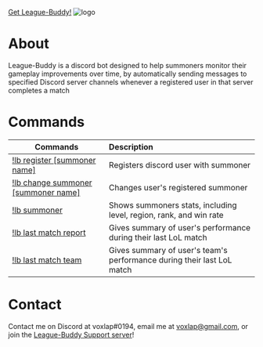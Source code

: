 [Get League-Buddy!](https://discordapp.com/api/oauth2/authorize?client_id=419157772421300235&permissions=384000&scope=bot)
![logo](https://raw.githubusercontent.com/voxlap/League-Discord-Buddy/master/sunglasses.png)




# About
League-Buddy is a discord bot designed to help summoners monitor their gameplay improvements over time, by automatically sending messages to specified Discord server channels whenever a registered user in that server completes a match

# Commands

|**Commands**                | **Description**|                                                      
---|:---
[!lb register [summoner name]](https://raw.githubusercontent.com/voxlap/League-Discord-Buddy/master/register.png)|Registers discord user with summoner
[!lb change summoner [summoner name]](https://raw.githubusercontent.com/voxlap/League-Discord-Buddy/master/change.png)|Changes user's registered summoner
[!lb summoner](https://raw.githubusercontent.com/voxlap/League-Discord-Buddy/master/summoner.png)|Shows summoners stats, including level, region, rank, and win rate||
[!lb last match report](https://raw.githubusercontent.com/voxlap/League-Discord-Buddy/master/report.png)|Gives summary of user's performance during their last LoL match       
[!lb last match team](https://raw.githubusercontent.com/voxlap/League-Discord-Buddy/master/team.png) |Gives summary of user's team's performance during their last LoL match

# Contact
Contact me on Discord at voxlap#0194, email me at voxlap@gmail.com, or join the [League-Buddy Support server](https://discord.gg/hgqmWPY)!
